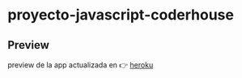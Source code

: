# proyecto-javascript-coderhouse

## Preview

preview de la app actualizada en :point_right: [heroku](https://recetas-coderhouse.herokuapp.com/)
